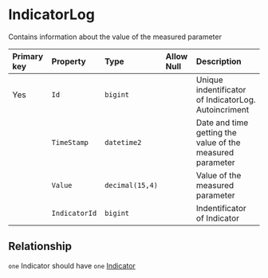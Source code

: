 # IndicatorLog

Contains information about the value of the measured parameter

| Primary key | Property           | Type            | Allow Null | Description                                                      |
| :---------- | :----------------- | :-------------- | :--------- | :--------------------------------------------------------------- |
| Yes         | `Id`               | `bigint`        |            | Unique indentificator of IndicatorLog. Autoincriment             |
|             | `TimeStamp`        | `datetime2`     |            | Date and time getting the value of the measured parameter        |
|             | `Value`            | `decimal(15,4)` |            | Value of the measured parameter                                  |
|             | `IndicatorId `     | `bigint`        |            | Indentificator of Indicator                                      |

## Relationship

`one` Indicator should have `one` [Indicator](./Indicator.md)
